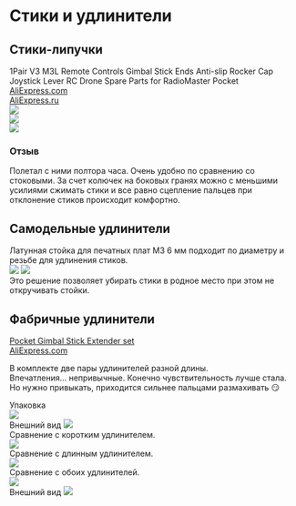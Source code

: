 # Стики и удлинители

## Стики-липучки
1Pair V3 M3L Remote Controls Gimbal Stick Ends Anti-slip Rocker Cap Joystick Lever RC Drone Spare Parts for RadioMaster Pocket  
[AliExpress.com](https://vi.aliexpress.com/item/1005007921664959.html)  
[AliExpress.ru](https://aliexpress.ru/item/1005007921664959.html)  
![](CustomSticks.png)  
![](CustomSticks2.jpg)  
![](CustomSticks3.jpg)  

### Отзыв
Полетал с ними полтора часа. Очень удобно по сравнению со стоковыми. За счет колючек на боковых гранях можно с меньшими усилиями сжимать стики и все равно сцепление пальцев при отклонение стиков происходит комфортно.

## Самодельные удлинители
Латунная стойка для печатных плат М3 6 мм подходит по диаметру и резьбе для удлинения стиков.  
![](LongStick_1.png)
![](LongStick_2.png)  
Это решение позволяет убирать стики в родное место при этом не откручивать стойки.

## Фабричные удлинители
[Pocket Gimbal Stick Extender set](https://www.radiomasterrc.com/products/pocket-gimbal-stick-extender-set)  
[AliExpress.com](https://vi.aliexpress.com/item/1005006011760235.html)

В комплекте две пары удлинителей разной длины.  
Впечатления... непривычные. Конечно чувствительность лучше стала. Но нужно привыкать, приходится сильнее пальцами размахивать 😏

Упаковка   
![](Stick2.jpg)  
Внешний вид
![](Stick1.jpg)  
Сравнение с коротким удлинителем.   
![](Stick5.jpg)  
Сравнение с длинным удлинителем.   
![](Stick6.jpg)  
Сравнение с обоих удлинителей.   
![](Stick4.jpg)  
Внешний вид
![](Stick3.jpg)  
